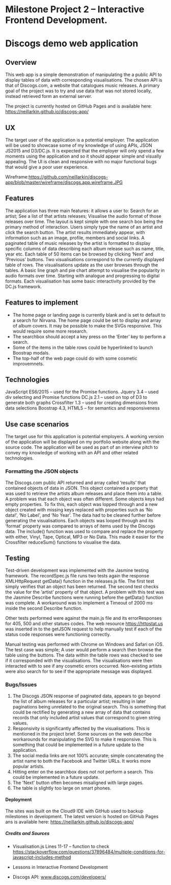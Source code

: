 # Milestone Project 2 – Interactive Frontend Development.
# Discogs demo web application

## Overview
This web app is a simple demonstration of manipulating the a public API to display tables of data with corresponding visualisations. The chosen API is that of Discogs.com, a website that catalogues music releases. 
A primary goal of the project was to try and use data that was not stored locally, instead retrieved form an external server.

The project is currently hosted on GitHub Pages and is available here: 
https://neillarkin.github.io/discogs-app/

## UX
The target user of the application is a potential employer. The application will be used to showcase some of my knowledge of using APIs, JSON JS2015 and D3/DC.js.
It is expected that the employer will only spend a few moments using the application and so it should appear simple and visually appealing. The UI is clean and responsive with no major functional bugs that would give a poor user experience. 

Wireframe:https://github.com/neillarkin/discogs-app/blob/master/wireframe/discogs.app.wireframe.JPG 

## Features
The application has three main features: it allows a user to: Search for an artist; See a list of that artists releases; Visualise the audio format of those releases over time.
The layout is kept simple with one search box being the primary method of interaction. Users simply type the name of an artist and click the search button. The artist results immediately appear, with information such as an image, profile, members and social links. 
A paginated table of music releases by the artist is formatted to display specific columns of data describing each album release such as name, title, year etc. Each table of 50 items can be browsed by clicking ‘Next’ and ‘Previous’ buttons.
Two visualisations correspond to the currently displayed table of rows. The visualisations update as the user browses through the tables. A basic line graph and pie chart attempt to visualise the popularity in audio formats over time. Starting with analogue and progressing to digital formats. Each visualisation has some basic interactivity provided by the DC.js framework.

## Features to implement
- The home page or landing page is currently blank and is set to default to a search for Nirvana. The home page could be set to display and array of album covers.
It may be possible to make the SVGs responsive. This would require some more research.
- The searchbox should accept a key press on the ‘Enter’ key to perform a search.
- Some of the items in the table rows could be hyperlinked to launch Boostrap modals.
- The top-half of the web page could do with some cosmetic improvemnets.

## Technologies
JavaScript ES6/2015 – used for the Promise functions.
Jquery 3.4 – used div selecting and Promise functions 
DC.js 2.1 – used on top of D3 to generate both graphs
Crossfilter 1.3 – used for creating dimensions from data selections
Boostrap 4.3, HTML5 – for semantics and responsiveness

## Use case scenarios
The target use for this application is potential employers. A working version of the application will be displayed on my portfolio website along with the source code. The application will be used as part of an interview pitch to convey my knowledge of working with an API and other related technologies. 

### Formatting the JSON objects
The Discogs.com public API returned and array called ‘results’ that contained objects of data in JSON. This object contained a property that was used to retrieve the artists album releases and place them into a table.
A problem was that each object was often different. Some objects keys had empty properties. To fix this, each object was lopped through and a new object created with missing keys replaced with properties such as ‘No data!’, ‘No Label’, and ‘No Year’. 
The data had to be cleaned further before generating the visualisations. Each objects was looped through and its ‘format’ property was compared to arrays of items used by the Discogs data. The include() function was used to compare and replace the property with either, Vinyl, Tape, Optical, MP3 or No Data. This made it easier for the Crossfilter reduceSum() functions to visualise the data.


## Testing
Test-driven development was implemented with the Jasmine testing framework. The recordSpec.js file runs two tests again the response XMLHttpRequest getData() function in the releases.js file. The first test simply verifies that an object has been returned. The second test checks the value for the ‘artist’ property of that object. A problem with this test was the Jasmine Describe functions were running before the getData() function was complete. A workaround was to implement a Timeout of 2000 ms inside the second Describe function. 

Other tests performed were against the main.js file and its errorResponses for 405, 500 and other statues codes. The web resource https://httpstat.us was inserted in to the getJSON request to help manually test if each of the status code responses were functioning correctly.

Manual testing was performed with Chrome on Windows and Safari on iOS. The test case was simple; A user would perform a search then browse the table using the buttons. The data within the table rows was checked to see if it corresponded with the visualisations. The visualisations were then interacted with to see if any cosmetic errors occurred. Non-existing artists were also search for to see if the appropriate message was displayed.

### Bugs/Issues
1) The Discogs JSON response of paginated data, appears to go beyond the list of album releases for a particular artist; resulting in later paginations being unrelated to the original search. This is something that could be rectified by generating a new array of data that contains records that only included artist values that correspond to given string values.
2) Responsivity is significantly affected by the visualisations. This is mentioned in the project brief. Some sources on the web describe workarounds for manipulating the SVG to make it responsive. This is something that could be implemented in a future update to the application.
3) The social media links are not 100% accurate; simple concatenating the artist name to both the Facebook and Twitter URLs. It works more popular artists.
4) Hitting enter on the searchbox does not not perform a search. This could be implemented in a future update.
5) The 'Next' button often becomes misaligned with large pages.
6) The table is slightly too large on smart phones.

#### Deployment
The sites was built on the Cloud9 IDE with GitHub used to backup milestones in development. The latest version is hosted on GitHub Pages ans is available here:
https://neillarkin.github.io/discogs-app/

##### Credits and Sources

- Visualisation.js Lines 11-17 – function to check 
https://stackoverflow.com/questions/37896484/multiple-conditions-for-javascript-includes-method 

- Lessons in Interactive Frontend Development

- Discogs API: www.discogs.com/developers/
